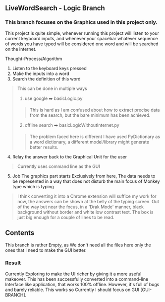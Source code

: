 ## LiveWordSearch - Logic Branch
### This branch focuses on the Graphics used in this project only.

This project is quite simple, whenever running this project will listen to your current keyboard inputs, and whenever your spacebar whatever sequence of words you have typed will be considered one word and will be searched on the internet.

Thought-Process/Algorithm
1. Listen to the keyboard keys pressed
2. Make the inputs into a word
3. Search the definition of this word
> This can be done in multiple ways
> 1. use google ➡️ basicLogic.py
>> This is hard as I am confused about how to extract precise data from the search, but the bare minimum has been achieved.
> 2. offline search ➡️ basicLogicWithoutInternet.py
>> The problem faced here is different I have used PyDictionary as a word dictionary, a different model/library might generate better results.
4. Relay the answer back to the Graphical Unit for the user
> Currently uses command line as the GUI
5. Job The graphics part starts Exclusively from here, The data needs to be represented in a way that does not disturb the main focus of Monkey type which is typing
> I think converting it into a Chrome extension will suffice my work for now, the answers can be shown at the belly of the typing screen. Out of the way but near the focus, in a 'Drak Mode' manner, black background without border and white low contrast text. The box is just big enough for a couple of lines to be read.

## Contents
This branch is rather Empty, as We don't need all the files here only the ones that I need to make the GUI better.

### Result
Currently Exploring to make the UI richer by giving it a more useful makeover.
This has been successfully converted into a command-line Interface like application, that works 100% offline. However, it's full of bugs and barely reliable. This works so Currently I should focus on GUI [GUI-BRANCH].
